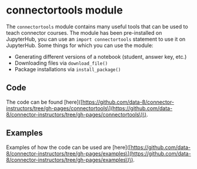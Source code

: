 # connectortools module

The `connectortools` module contains many useful tools that can be used to teach connector courses. The module has been pre-installed on JupyterHub, you can use an `import connectortools` statement to use it on JupyterHub. Some things for which you can use the module:

* Generating different versions of a notebook \(student, answer key, etc.\)
* Downloading files via `download_file()`
* Package installations via `install_package()`

## Code

The code can be found \[here\]\([https://github.com/data-8/connector-instructors/tree/gh-pages/connectortools\](https://github.com/data-8/connector-instructors/tree/gh-pages/connectortools\)\).

## Examples

Examples of how the code can be used are \[here\]\([https://github.com/data-8/connector-instructors/tree/gh-pages/examples\](https://github.com/data-8/connector-instructors/tree/gh-pages/examples\)\).


